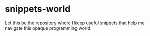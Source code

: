 # snippets-world

Let this be the repository where I keep useful snippets that help me navigate this opaque programming world. 
